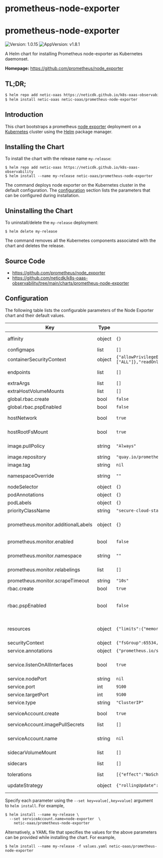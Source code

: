 # prometheus-node-exporter

# prometheus-node-exporter

![Version: 1.0.15](https://img.shields.io/badge/Version-1.0.15-informational?style=flat-square) ![AppVersion: v1.8.1](https://img.shields.io/badge/AppVersion-v1.8.1-informational?style=flat-square)

A Helm chart for installing Prometheus node-exporter as Kubernetes daemonset.

**Homepage:** <https://github.com/prometheus/node_exporter>

## TL;DR;

```bash
$ helm repo add netic-oaas https://neticdk.github.io/k8s-oaas-observability
$ helm install netic-oaas netic-oaas/prometheus-node-exporter
```

## Introduction

This chart bootstraps a prometheus [node exporter](https://github.com/prometheus/node_exporter) deployment on a [Kubernetes](https://kubernetes.io) cluster using the [Helm](https://helm.sh) package manager.

## Installing the Chart

To install the chart with the release name `my-release`:

```console
$ helm repo add netic-oaas https://neticdk.github.io/k8s-oaas-observability
$ helm install --name my-release netic-oaas/prometheus-node-exporter
```

The command deploys node exporter on the Kubernetes cluster in the default configuration. The [configuration](#configuration) section lists the parameters that can be configured during installation.

## Uninstalling the Chart

To uninstall/delete the `my-release` deployment:

```console
$ helm delete my-release
```

The command removes all the Kubernetes components associated with the chart and deletes the release.

## Source Code

* <https://github.com/prometheus/node_exporter>
* <https://github.com/neticdk/k8s-oaas-observability/tree/main/charts/prometheus-node-exporter>

## Configuration

The following table lists the configurable parameters of the Node Exporter chart and their default values.

| Key | Type | Default | Description |
|-----|------|---------|-------------|
| affinity | object | `{}` | A group of affinity scheduling rules for pod assignment |
| configmaps | list | `[]` | Allow mounting additional configmaps. |
| containerSecurityContext | object | `{"allowPrivilegeEscalation":false,"capabilities":{"drop":["ALL"]},"readOnlyRootFilesystem":true}` | SecurityContext for container |
| endpoints | list | `[]` | list of addresses that have node exporter deployed outside of the cluster |
| extraArgs | list | `[]` | Additional container arguments |
| extraHostVolumeMounts | list | `[]` | Additional mounts from the host |
| global.rbac.create | bool | `false` |  |
| global.rbac.pspEnabled | bool | `false` |  |
| hostNetwork | bool | `true` | Whether to expose the service to the host network |
| hostRootFsMount | bool | `true` | If true, node-exporter pods mounts host / at /host/root |
| image.pullPolicy | string | `"Always"` | Image pull policy. For security reasons set to "Always" |
| image.repository | string | `"quay.io/prometheus/node-exporter"` | Image repository |
| image.tag | string | `nil` | Image tag - default to version in Chart.yaml |
| namespaceOverride | string | `""` | Override the deployment namespace @default will be set to `.Release.Namespace` if not set |
| nodeSelector | object | `{}` | Node labels for pod assignment |
| podAnnotations | object | `{}` | Annotations to be added to node exporter pods |
| podLabels | object | `{}` | Additional labels to be added to pods |
| priorityClassName | string | `"secure-cloud-stack-technical-operations-critical"` | Name of Priority Class to assign pods |
| prometheus.monitor.additionalLabels | object | `{}` | Additional labels that can be used so ServiceMonitor will be discovered by Prometheus |
| prometheus.monitor.enabled | bool | `false` | Set this to `true` to create ServiceMonitor for Prometheus operator |
| prometheus.monitor.namespace | string | `""` | namespace where servicemonitor resource should be created |
| prometheus.monitor.relabelings | list | `[]` | Relabelings that should be applied on the ServerMonitor |
| prometheus.monitor.scrapeTimeout | string | `"10s"` | Timeout after which the scrape is ended |
| rbac.create | bool | `true` | If true, create & use RBAC resources |
| rbac.pspEnabled | bool | `false` | Specifies whether a PodSecurityPolicy should be created. https://kubernetes.io/docs/concepts/policy/pod-security-policy/ |
| resources | object | `{"limits":{"memory":"50Mi"},"requests":{"cpu":"10m","memory":"30Mi"}}` | CPU/Memory resource requests/limits. It is recommended to adjust the the resources in the concrete context. |
| securityContext | object | `{"fsGroup":65534,"runAsGroup":65534,"runAsNonRoot":true,"runAsUser":65534}` | SecurityContext |
| service.annotations | object | `{"prometheus.io/scrape":"true"}` | Kubernetes service annotations |
| service.listenOnAllInterfaces | bool | `true` | If true, listen on all interfaces using IP `0.0.0.0`. Else listen on the IP address pod has been assigned by Kubernetes. |
| service.nodePort | string | `nil` | The node port of the service |
| service.port | int | `9100` | The service port |
| service.targetPort | int | `9100` | The target port of the container |
| service.type | string | `"ClusterIP"` | Service type |
| serviceAccount.create | bool | `true` | Specifies whether a ServiceAccount should be created |
| serviceAccount.imagePullSecrets | list | `[]` | Specify image pull secrets |
| serviceAccount.name | string | `nil` | Service account to be used. If not set and `serviceAccount.create` is `true`, a name is generated using the fullname template |
| sidecarVolumeMount | list | `[]` | Volume for sidecar containers |
| sidecars | list | `[]` | Additional containers for export metrics to text file |
| tolerations | list | `[{"effect":"NoSchedule","operator":"Exists"}]` | List of node taints to tolerate |
| updateStrategy | object | `{"rollingUpdate":{"maxUnavailable":1},"type":"RollingUpdate"}` | Configure a custom update strategy for the daemonset |

Specify each parameter using the `--set key=value[,key=value]` argument to `helm install`. For example,

```console
$ helm install --name my-release \
  --set serviceAccount.name=node-exporter  \
    netic-oaas/prometheus-node-exporter
```

Alternatively, a YAML file that specifies the values for the above parameters can be provided while installing the chart. For example,

```console
$ helm install --name my-release -f values.yaml netic-oaas/prometheus-node-exporter
```
